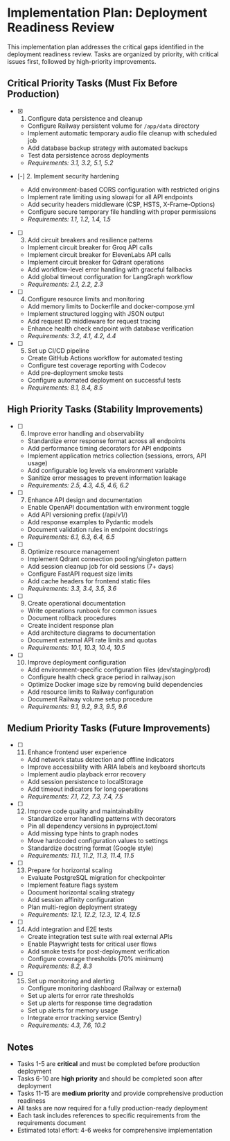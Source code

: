 # Implementation Plan: Deployment Readiness Review

This implementation plan addresses the critical gaps identified in the deployment readiness review. Tasks are organized by priority, with critical issues first, followed by high-priority improvements.

## Critical Priority Tasks (Must Fix Before Production)

- [x] 1. Configure data persistence and cleanup


  - Configure Railway persistent volume for `/app/data` directory
  - Implement automatic temporary audio file cleanup with scheduled job
  - Add database backup strategy with automated backups
  - Test data persistence across deployments
  - _Requirements: 3.1, 3.2, 5.1, 5.2_

- [-] 2. Implement security hardening



  - Add environment-based CORS configuration with restricted origins
  - Implement rate limiting using slowapi for all API endpoints
  - Add security headers middleware (CSP, HSTS, X-Frame-Options)
  - Configure secure temporary file handling with proper permissions
  - _Requirements: 1.1, 1.2, 1.4, 1.5_

- [ ] 3. Add circuit breakers and resilience patterns

  - Implement circuit breaker for Groq API calls
  - Implement circuit breaker for ElevenLabs API calls
  - Implement circuit breaker for Qdrant operations
  - Add workflow-level error handling with graceful fallbacks
  - Add global timeout configuration for LangGraph workflow
  - _Requirements: 2.1, 2.2, 2.3_

- [ ] 4. Configure resource limits and monitoring

  - Add memory limits to Dockerfile and docker-compose.yml
  - Implement structured logging with JSON output
  - Add request ID middleware for request tracing
  - Enhance health check endpoint with database verification
  - _Requirements: 3.2, 4.1, 4.2, 4.4_

- [ ] 5. Set up CI/CD pipeline
  - Create GitHub Actions workflow for automated testing
  - Configure test coverage reporting with Codecov
  - Add pre-deployment smoke tests
  - Configure automated deployment on successful tests
  - _Requirements: 8.1, 8.4, 8.5_

## High Priority Tasks (Stability Improvements)

- [ ] 6. Improve error handling and observability

  - Standardize error response format across all endpoints
  - Add performance timing decorators for API endpoints
  - Implement application metrics collection (sessions, errors, API usage)
  - Add configurable log levels via environment variable
  - Sanitize error messages to prevent information leakage
  - _Requirements: 2.5, 4.3, 4.5, 4.6, 6.2_

- [ ] 7. Enhance API design and documentation

  - Enable OpenAPI documentation with environment toggle
  - Add API versioning prefix (/api/v1/)
  - Add response examples to Pydantic models
  - Document validation rules in endpoint docstrings
  - _Requirements: 6.1, 6.3, 6.4, 6.5_

- [ ] 8. Optimize resource management

  - Implement Qdrant connection pooling/singleton pattern
  - Add session cleanup job for old sessions (7+ days)
  - Configure FastAPI request size limits
  - Add cache headers for frontend static files
  - _Requirements: 3.3, 3.4, 3.5, 3.6_

- [ ] 9. Create operational documentation

  - Write operations runbook for common issues
  - Document rollback procedures
  - Create incident response plan
  - Add architecture diagrams to documentation
  - Document external API rate limits and quotas
  - _Requirements: 10.1, 10.3, 10.4, 10.5_

- [ ] 10. Improve deployment configuration
  - Add environment-specific configuration files (dev/staging/prod)
  - Configure health check grace period in railway.json
  - Optimize Docker image size by removing build dependencies
  - Add resource limits to Railway configuration
  - Document Railway volume setup procedure
  - _Requirements: 9.1, 9.2, 9.3, 9.5, 9.6_

## Medium Priority Tasks (Future Improvements)

- [ ] 11. Enhance frontend user experience

  - Add network status detection and offline indicators
  - Improve accessibility with ARIA labels and keyboard shortcuts
  - Implement audio playback error recovery
  - Add session persistence to localStorage
  - Add timeout indicators for long operations
  - _Requirements: 7.1, 7.2, 7.3, 7.4, 7.5_

- [ ] 12. Improve code quality and maintainability

  - Standardize error handling patterns with decorators
  - Pin all dependency versions in pyproject.toml
  - Add missing type hints to graph nodes
  - Move hardcoded configuration values to settings
  - Standardize docstring format (Google style)
  - _Requirements: 11.1, 11.2, 11.3, 11.4, 11.5_

- [ ] 13. Prepare for horizontal scaling

  - Evaluate PostgreSQL migration for checkpointer
  - Implement feature flags system
  - Document horizontal scaling strategy
  - Add session affinity configuration
  - Plan multi-region deployment strategy
  - _Requirements: 12.1, 12.2, 12.3, 12.4, 12.5_

- [ ] 14. Add integration and E2E tests

  - Create integration test suite with real external APIs
  - Enable Playwright tests for critical user flows
  - Add smoke tests for post-deployment verification
  - Configure coverage thresholds (70% minimum)
  - _Requirements: 8.2, 8.3_

- [ ] 15. Set up monitoring and alerting
  - Configure monitoring dashboard (Railway or external)
  - Set up alerts for error rate thresholds
  - Set up alerts for response time degradation
  - Set up alerts for memory usage
  - Integrate error tracking service (Sentry)
  - _Requirements: 4.3, 7.6, 10.2_

## Notes

- Tasks 1-5 are **critical** and must be completed before production deployment
- Tasks 6-10 are **high priority** and should be completed soon after deployment
- Tasks 11-15 are **medium priority** and provide comprehensive production readiness
- All tasks are now required for a fully production-ready deployment
- Each task includes references to specific requirements from the requirements document
- Estimated total effort: 4-6 weeks for comprehensive implementation
